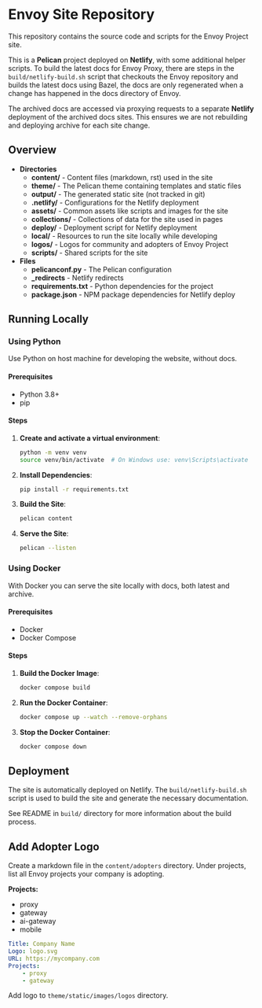 # Envoy Site Repository

This repository contains the source code and scripts for the Envoy Project site.

This is a **Pelican** project deployed on **Netlify**, with some additional helper scripts.
To build the latest docs for Envoy Proxy, there are steps in the `build/netlify-build.sh` script that checkouts the Envoy repository and builds the latest docs using Bazel, the docs are only regenerated when a change has happened in the docs directory of Envoy.

The archived docs are accessed via proxying requests to a separate **Netlify** deployment of the archived docs sites. This ensures we are not rebuilding and deploying archive for each site change.

## Overview

- **Directories**
    - **content/** - Content files (markdown, rst) used in the site
    - **theme/** - The Pelican theme containing templates and static files
    - **output/** - The generated static site (not tracked in git)
    - **.netlify/** - Configurations for the Netlify deployment
    - **assets/** - Common assets like scripts and images for the site
    - **collections/** - Collections of data for the site used in pages
    - **deploy/** - Deployment script for Netlify deployment
    - **local/** - Resources to run the site locally while developing
    - **logos/** - Logos for community and adopters of Envoy Project
    - **scripts/** - Shared scripts for the site
- **Files**
    - **pelicanconf.py** - The Pelican configuration
    - **_redirects** - Netlify redirects
    - **requirements.txt** - Python dependencies for the project
    - **package.json** - NPM package dependencies for Netlify deploy

## Running Locally

### Using Python

Use Python on host machine for developing the website, without docs.

#### Prerequisites
- Python 3.8+
- pip

#### Steps

1. **Create and activate a virtual environment**:
    ```sh
    python -m venv venv
    source venv/bin/activate  # On Windows use: venv\Scripts\activate
    ```

2. **Install Dependencies**:
    ```sh
    pip install -r requirements.txt
    ```

3. **Build the Site**:
    ```sh
    pelican content
    ```

4. **Serve the Site**:
    ```sh
    pelican --listen
    ```

### Using Docker

With Docker you can serve the site locally with docs, both latest and archive.

#### Prerequisites

- Docker
- Docker Compose

#### Steps

1. **Build the Docker Image**:
    ```sh
    docker compose build
    ```

2. **Run the Docker Container**:
    ```sh
    docker compose up --watch --remove-orphans
    ```

3. **Stop the Docker Container**:
    ```sh
    docker compose down
    ```

## Deployment

The site is automatically deployed on Netlify. The `build/netlify-build.sh` script is used to build the site and generate the necessary documentation.

See README in `build/` directory for more information about the build process.

## Add Adopter Logo

Create a markdown file in the `content/adopters` directory.
Under projects, list all Envoy projects your company is adopting.

**Projects:**
- proxy
- gateway
- ai-gateway
- mobile

```yaml
Title: Company Name
Logo: logo.svg
URL: https://mycompany.com
Projects:
    - proxy
    - gateway
```

Add logo to `theme/static/images/logos` directory.
